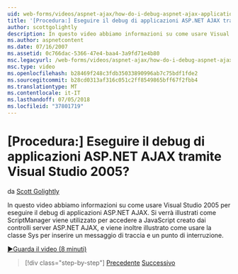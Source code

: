 ```yaml
---
uid: web-forms/videos/aspnet-ajax/how-do-i-debug-aspnet-ajax-applications-using-visual-studio-2005
title: '[Procedura:] Eseguire il debug di applicazioni ASP.NET AJAX tramite Visual Studio 2005? | Microsoft Docs'
author: scottgolightly
description: In questo video abbiamo informazioni su come usare Visual Studio 2005 per eseguire il debug di applicazioni ASP.NET AJAX. Si verrà illustrati come ScriptManager viene utilizzato per accedere a JavaScript...
ms.author: aspnetcontent
ms.date: 07/16/2007
ms.assetid: 0c766dac-5366-47e4-baa4-3a9fd71e4b80
msc.legacyurl: /web-forms/videos/aspnet-ajax/how-do-i-debug-aspnet-ajax-applications-using-visual-studio-2005
msc.type: video
ms.openlocfilehash: b28469f248c3fdb35033890996ab7c75bdf1fde2
ms.sourcegitcommit: b28cd0313af316c051c2ff8549865bff67f2fbb4
ms.translationtype: MT
ms.contentlocale: it-IT
ms.lasthandoff: 07/05/2018
ms.locfileid: "37801719"
---
```

<a name="how-do-i-debug-aspnet-ajax-applications-using-visual-studio-2005"></a>[Procedura:] Eseguire il debug di applicazioni ASP.NET AJAX tramite Visual Studio 2005?
====================
da [Scott Golightly](https://github.com/scottgolightly)

In questo video abbiamo informazioni su come usare Visual Studio 2005 per eseguire il debug di applicazioni ASP.NET AJAX. Si verrà illustrati come ScriptManager viene utilizzato per accedere a JavaScript creato dai controlli server ASP.NET AJAX, e viene inoltre illustrato come usare la classe Sys per inserire un messaggio di traccia e un punto di interruzione.

[&#9654;Guarda il video (8 minuti)](https://channel9.msdn.com/Blogs/ASP-NET-Site-Videos/how-do-i-debug-aspnet-ajax-applications-using-visual-studio-2005)

> [!div class="step-by-step"]
> [Precedente](how-do-i-use-the-aspnet-ajax-profile-services.md)
> [Successivo](how-do-i-build-a-custom-aspnet-ajax-server-control.md)
